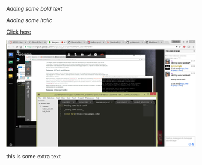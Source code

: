 *Adding some bold text*

_Adding some italic_

[Click here](https://www.google.com/)

![alt text](print1.png)

this is some extra text